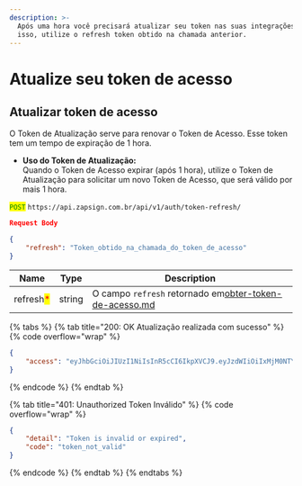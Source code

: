 ```yaml
---
description: >-
  Após uma hora você precisará atualizar seu token nas suas integrações, para
  isso, utilize o refresh token obtido na chamada anterior.
---
```


# Atualize seu token de acesso

## Atualizar token de acesso

O Token de Atualização serve para renovar o Token de Acesso. Esse token tem um tempo de expiração de 1 hora.

* **Uso do Token de Atualização:**\
  Quando o Token de Acesso expirar (após 1 hora), utilize o Token de Atualização para solicitar um novo Token de Acesso, que será válido por mais 1 hora.

<mark style="color:green;">`POST`</mark> `https://api.zapsign.com.br/api/v1/auth/token-refresh/`



```json
Request Body

{
    "refresh": "Token_obtido_na_chamada_do_token_de_acesso"
}

```

| Name                                      | Type   | Description                                                                                  |
| ----------------------------------------- | ------ | -------------------------------------------------------------------------------------------- |
| refresh<mark style="color:red;">\*</mark> | string | O campo `refresh` retornado em[obter-token-de-acesso.md](obter-token-de-acesso.md "mention") |

{% tabs %}
{% tab title="200: OK Atualização realizada com sucesso" %}
{% code overflow="wrap" %}
```json
{
    "access": "eyJhbGciOiJIUzI1NiIsInR5cCI6IkpXVCJ9.eyJzdWIiOiIxMjM0NTY3ODkwIiwibmFtZSI6IkpvaG4gRG9lIiwiaWF0IjoxNTE2MjM5MDIyfQ.SflKxwRJSMeKKF2QT4fwpMeJf36POk6yJV_adQssw5c"
}
```
{% endcode %}
{% endtab %}

{% tab title="401: Unauthorized Token Inválido" %}
{% code overflow="wrap" %}
```json
{
    "detail": "Token is invalid or expired",
    "code": "token_not_valid"
}
```
{% endcode %}
{% endtab %}
{% endtabs %}


